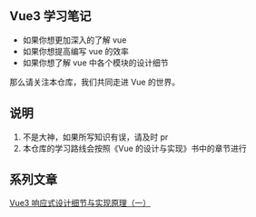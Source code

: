 ## Vue3 学习笔记

- 如果你想更加深入的了解 vue
- 如果你想提高编写 vue 的效率
- 如果你想了解 vue 中各个模块的设计细节

那么请关注本仓库，我们共同走进 Vue 的世界。

## 说明

1. 不是大神，如果所写知识有误，请及时 pr
2. 本仓库的学习路线会按照《Vue 的设计与实现》书中的章节进行

## 系列文章

[Vue3 响应式设计细节与实现原理（一）](https://juejin.cn/post/7077125942698573855)
